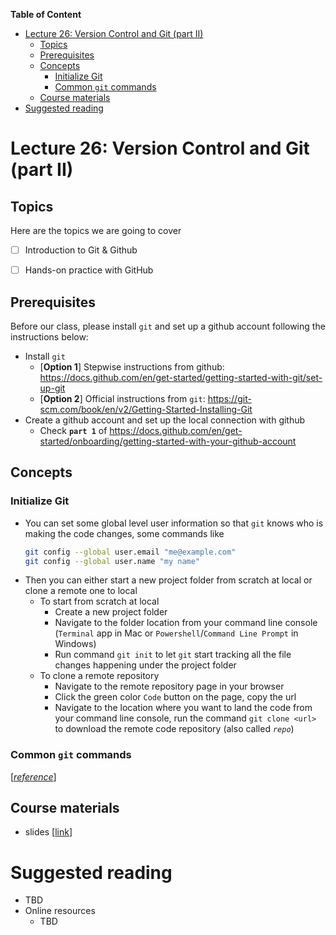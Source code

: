
**Table of Content**
- [Lecture 26: Version Control and Git (part II)](#lecture-26-version-control-and-git-part-ii)
  - [Topics](#topics)
  - [Prerequisites](#prerequisites)
  - [Concepts](#concepts)
    - [Initialize Git](#initialize-git)
    - [Common `git` commands](#common-git-commands)
  - [Course materials](#course-materials)
- [Suggested reading](#suggested-reading)

# Lecture 26: Version Control and Git (part II)

## Topics
Here are the topics we are going to cover
* [ ] Introduction to Git & Github
* [ ] Hands-on practice with GitHub


## Prerequisites
Before our class, please install `git` and set up a github account following the instructions below:
* Install `git`
  * [**Option 1**] Stepwise instructions from github: https://docs.github.com/en/get-started/getting-started-with-git/set-up-git
  * [**Option 2**] Official instructions from `git`: https://git-scm.com/book/en/v2/Getting-Started-Installing-Git
* Create a github account and set up the local connection with github
  * Check **`part 1`** of https://docs.github.com/en/get-started/onboarding/getting-started-with-your-github-account

## Concepts
###  Initialize Git
* You can set some global level user information so that `git` knows who is making the code changes, some commands like 
  ```sh
  git config --global user.email "me@example.com"
  git config --global user.name "my name"
  ```
* Then you can either start a new project folder from scratch at local or clone a remote one to local
  * To start from scratch at local
    * Create a new project folder
    * Navigate to the folder location from your command line console (`Terminal` app in Mac or `Powershell`/`Command Line Prompt` in Windows)
    * Run command `git init` to let `git` start tracking all the file changes happening under the project folder
  * To clone a remote repository
    * Navigate to the remote repository page in your browser
    * Click the green color `Code` button on the page, copy the url
    * Navigate to the location where you want to land the code from your command line console, run the command `git clone <url>` to download the remote code repository (also called *`repo`*)

### Common `git` commands  
[[*reference*](http://guides.beanstalkapp.com/version-control/common-git-commands.html)]

## Course materials
* slides [[link](https://docs.google.com/presentation/d/1V3UgsJ_vXLN_qYO2Xe-VDvUkvW_6z8zKf4HqK8BzfAQ/edit?usp=sharing)]

# Suggested reading
* TBD
* Online resources
  * TBD
